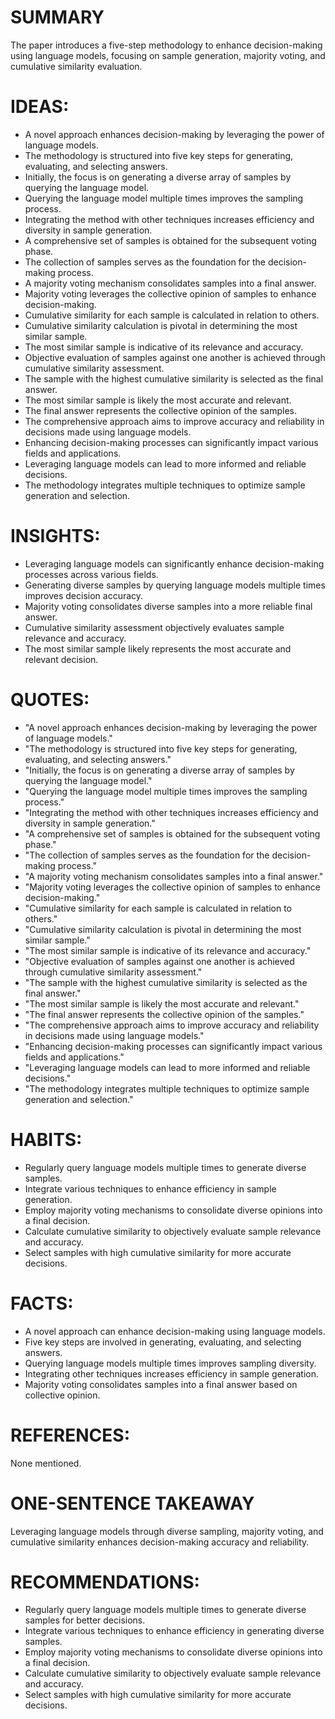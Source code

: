 # SUMMARY
The paper introduces a five-step methodology to enhance decision-making using language models, focusing on sample generation, majority voting, and cumulative similarity evaluation.

# IDEAS:
- A novel approach enhances decision-making by leveraging the power of language models.
- The methodology is structured into five key steps for generating, evaluating, and selecting answers.
- Initially, the focus is on generating a diverse array of samples by querying the language model.
- Querying the language model multiple times improves the sampling process.
- Integrating the method with other techniques increases efficiency and diversity in sample generation.
- A comprehensive set of samples is obtained for the subsequent voting phase.
- The collection of samples serves as the foundation for the decision-making process.
- A majority voting mechanism consolidates samples into a final answer.
- Majority voting leverages the collective opinion of samples to enhance decision-making.
- Cumulative similarity for each sample is calculated in relation to others.
- Cumulative similarity calculation is pivotal in determining the most similar sample.
- The most similar sample is indicative of its relevance and accuracy.
- Objective evaluation of samples against one another is achieved through cumulative similarity assessment.
- The sample with the highest cumulative similarity is selected as the final answer.
- The most similar sample is likely the most accurate and relevant.
- The final answer represents the collective opinion of the samples.
- The comprehensive approach aims to improve accuracy and reliability in decisions made using language models.
- Enhancing decision-making processes can significantly impact various fields and applications.
- Leveraging language models can lead to more informed and reliable decisions.
- The methodology integrates multiple techniques to optimize sample generation and selection.

# INSIGHTS:
- Leveraging language models can significantly enhance decision-making processes across various fields.
- Generating diverse samples by querying language models multiple times improves decision accuracy.
- Majority voting consolidates diverse samples into a more reliable final answer.
- Cumulative similarity assessment objectively evaluates sample relevance and accuracy.
- The most similar sample likely represents the most accurate and relevant decision.

# QUOTES:
- "A novel approach enhances decision-making by leveraging the power of language models."
- "The methodology is structured into five key steps for generating, evaluating, and selecting answers."
- "Initially, the focus is on generating a diverse array of samples by querying the language model."
- "Querying the language model multiple times improves the sampling process."
- "Integrating the method with other techniques increases efficiency and diversity in sample generation."
- "A comprehensive set of samples is obtained for the subsequent voting phase."
- "The collection of samples serves as the foundation for the decision-making process."
- "A majority voting mechanism consolidates samples into a final answer."
- "Majority voting leverages the collective opinion of samples to enhance decision-making."
- "Cumulative similarity for each sample is calculated in relation to others."
- "Cumulative similarity calculation is pivotal in determining the most similar sample."
- "The most similar sample is indicative of its relevance and accuracy."
- "Objective evaluation of samples against one another is achieved through cumulative similarity assessment."
- "The sample with the highest cumulative similarity is selected as the final answer."
- "The most similar sample is likely the most accurate and relevant."
- "The final answer represents the collective opinion of the samples."
- "The comprehensive approach aims to improve accuracy and reliability in decisions made using language models."
- "Enhancing decision-making processes can significantly impact various fields and applications."
- "Leveraging language models can lead to more informed and reliable decisions."
- "The methodology integrates multiple techniques to optimize sample generation and selection."

# HABITS:
- Regularly query language models multiple times to generate diverse samples.
- Integrate various techniques to enhance efficiency in sample generation.
- Employ majority voting mechanisms to consolidate diverse opinions into a final decision.
- Calculate cumulative similarity to objectively evaluate sample relevance and accuracy.
- Select samples with high cumulative similarity for more accurate decisions.

# FACTS:
- A novel approach can enhance decision-making using language models.
- Five key steps are involved in generating, evaluating, and selecting answers.
- Querying language models multiple times improves sampling diversity.
- Integrating other techniques increases efficiency in sample generation.
- Majority voting consolidates samples into a final answer based on collective opinion.

# REFERENCES:
None mentioned.

# ONE-SENTENCE TAKEAWAY
Leveraging language models through diverse sampling, majority voting, and cumulative similarity enhances decision-making accuracy and reliability.

# RECOMMENDATIONS:
- Regularly query language models multiple times to generate diverse samples for better decisions.
- Integrate various techniques to enhance efficiency in generating diverse samples.
- Employ majority voting mechanisms to consolidate diverse opinions into a final decision.
- Calculate cumulative similarity to objectively evaluate sample relevance and accuracy.
- Select samples with high cumulative similarity for more accurate decisions.